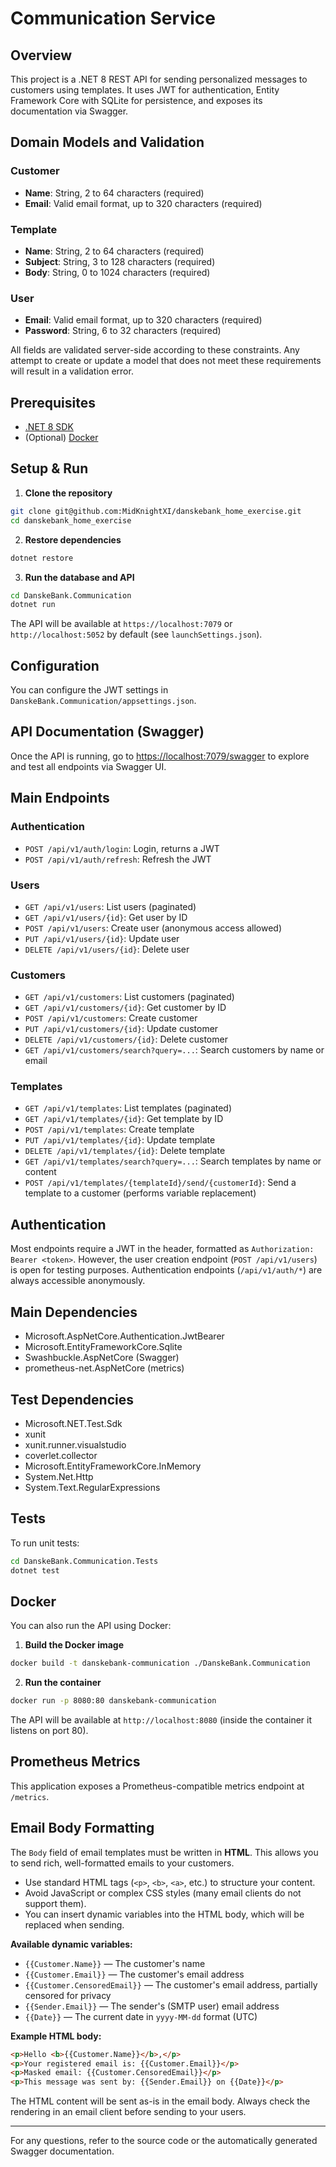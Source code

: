# Communication Service

## Overview

This project is a .NET 8 REST API for sending personalized messages to customers using templates. It uses JWT for authentication, Entity Framework Core with SQLite for persistence, and exposes its documentation via Swagger.

## Domain Models and Validation

### Customer
- **Name**: String, 2 to 64 characters (required)
- **Email**: Valid email format, up to 320 characters (required)

### Template
- **Name**: String, 2 to 64 characters (required)
- **Subject**: String, 3 to 128 characters (required)
- **Body**: String, 0 to 1024 characters (required)

### User
- **Email**: Valid email format, up to 320 characters (required)
- **Password**: String, 6 to 32 characters (required)

All fields are validated server-side according to these constraints. Any attempt to create or update a model that does not meet these requirements will result in a validation error.

## Prerequisites

- [.NET 8 SDK](https://dotnet.microsoft.com/en-us/download/dotnet/8.0)
- (Optional) [Docker](https://www.docker.com/)

## Setup & Run

1. **Clone the repository**

```bash
git clone git@github.com:MidKnightXI/danskebank_home_exercise.git
cd danskebank_home_exercise
```

2. **Restore dependencies**

```bash
dotnet restore
```

3. **Run the database and API**

```bash
cd DanskeBank.Communication
dotnet run
```

The API will be available at `https://localhost:7079` or `http://localhost:5052` by default (see `launchSettings.json`).

## Configuration

You can configure the JWT settings in `DanskeBank.Communication/appsettings.json`.

## API Documentation (Swagger)

Once the API is running, go to [https://localhost:7079/swagger](https://localhost:7079/swagger) to explore and test all endpoints via Swagger UI.

## Main Endpoints

### Authentication
- `POST /api/v1/auth/login`: Login, returns a JWT
- `POST /api/v1/auth/refresh`: Refresh the JWT

### Users
- `GET /api/v1/users`: List users (paginated)
- `GET /api/v1/users/{id}`: Get user by ID
- `POST /api/v1/users`: Create user (anonymous access allowed)
- `PUT /api/v1/users/{id}`: Update user
- `DELETE /api/v1/users/{id}`: Delete user

### Customers
- `GET /api/v1/customers`: List customers (paginated)
- `GET /api/v1/customers/{id}`: Get customer by ID
- `POST /api/v1/customers`: Create customer
- `PUT /api/v1/customers/{id}`: Update customer
- `DELETE /api/v1/customers/{id}`: Delete customer
- `GET /api/v1/customers/search?query=...`: Search customers by name or email

### Templates
- `GET /api/v1/templates`: List templates (paginated)
- `GET /api/v1/templates/{id}`: Get template by ID
- `POST /api/v1/templates`: Create template
- `PUT /api/v1/templates/{id}`: Update template
- `DELETE /api/v1/templates/{id}`: Delete template
- `GET /api/v1/templates/search?query=...`: Search templates by name or content
- `POST /api/v1/templates/{templateId}/send/{customerId}`: Send a template to a customer (performs variable replacement)

## Authentication

Most endpoints require a JWT in the header, formatted as `Authorization: Bearer <token>`. However, the user creation endpoint (`POST /api/v1/users`) is open for testing purposes. Authentication endpoints (`/api/v1/auth/*`) are always accessible anonymously.

## Main Dependencies
- Microsoft.AspNetCore.Authentication.JwtBearer
- Microsoft.EntityFrameworkCore.Sqlite
- Swashbuckle.AspNetCore (Swagger)
- prometheus-net.AspNetCore (metrics)

## Test Dependencies
- Microsoft.NET.Test.Sdk
- xunit
- xunit.runner.visualstudio
- coverlet.collector
- Microsoft.EntityFrameworkCore.InMemory
- System.Net.Http
- System.Text.RegularExpressions

## Tests

To run unit tests:

```bash
cd DanskeBank.Communication.Tests
dotnet test
```

## Docker

You can also run the API using Docker:

1. **Build the Docker image**

```bash
docker build -t danskebank-communication ./DanskeBank.Communication
```

2. **Run the container**

```bash
docker run -p 8080:80 danskebank-communication
```

The API will be available at `http://localhost:8080` (inside the container it listens on port 80).

## Prometheus Metrics

This application exposes a Prometheus-compatible metrics endpoint at `/metrics`.

## Email Body Formatting

The `Body` field of email templates must be written in **HTML**. This allows you to send rich, well-formatted emails to your customers.

- Use standard HTML tags (`<p>`, `<b>`, `<a>`, etc.) to structure your content.
- Avoid JavaScript or complex CSS styles (many email clients do not support them).
- You can insert dynamic variables into the HTML body, which will be replaced when sending.

**Available dynamic variables:**
- `{{Customer.Name}}` — The customer's name
- `{{Customer.Email}}` — The customer's email address
- `{{Customer.CensoredEmail}}` — The customer's email address, partially censored for privacy
- `{{Sender.Email}}` — The sender's (SMTP user) email address
- `{{Date}}` — The current date in `yyyy-MM-dd` format (UTC)

**Example HTML body:**

```html
<p>Hello <b>{{Customer.Name}}</b>,</p>
<p>Your registered email is: {{Customer.Email}}</p>
<p>Masked email: {{Customer.CensoredEmail}}</p>
<p>This message was sent by: {{Sender.Email}} on {{Date}}</p>
```

The HTML content will be sent as-is in the email body. Always check the rendering in an email client before sending to your users.

---

For any questions, refer to the source code or the automatically generated Swagger documentation.